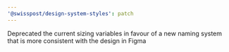 ```yaml
---
'@swisspost/design-system-styles': patch
---
```


Deprecated the current sizing variables in favour of a new naming system that is more consistent with the design in Figma

